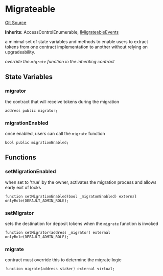 # Migrateable
[Git Source](https://github.com/jordaniza/auxo-governance/blob/a1f69a902e4549a031b707b4f353e1bf999b68f6/src/modules/governance/Migrator.sol)

**Inherits:**
AccessControlEnumerable, [IMigrateableEvents](/src/modules/governance/Migrator.sol/interface.IMigrateableEvents.md)

a minimal set of state variables and methods to enable users to extract tokens from one contract implementation to another
without relying on upgradeability.

*override the `migrate` function in the inheriting contract*


## State Variables
### migrator
the contract that will receive tokens during the migration


```solidity
address public migrator;
```


### migrationEnabled
once enabled, users can call the `migrate` function


```solidity
bool public migrationEnabled;
```


## Functions
### setMigrationEnabled

when set to 'true' by the owner, activates the migration process and allows early exit of locks


```solidity
function setMigrationEnabled(bool _migratonEnabled) external onlyRole(DEFAULT_ADMIN_ROLE);
```

### setMigrator

sets the destination for deposit tokens when the `migrate` function is invoked


```solidity
function setMigrator(address _migrator) external onlyRole(DEFAULT_ADMIN_ROLE);
```

### migrate

contract must override this to determine the migrate logic


```solidity
function migrate(address staker) external virtual;
```

